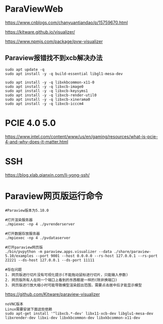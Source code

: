 # ParaViewWeb
https://www.cnblogs.com/chanyuantiandao/p/15759670.html

https://kitware.github.io/visualizer/

https://www.npmjs.com/package/pvw-visualizer
## Paraview报错找不到xcb解决办法
```
sudo apt update -q
sudo apt install -y -q build-essential libgl1-mesa-dev

sudo apt install -y -q libxkbcommon-x11-0
sudo apt install -y -q libxcb-image0
sudo apt install -y -q libxcb-keysyms1
sudo apt install -y -q libxcb-render-util0
sudo apt install -y -q libxcb-xinerama0
sudo apt install -y -q libxcb-icccm4

```

# PCIE 4.0 5.0
https://www.intel.com/content/www/us/en/gaming/resources/what-is-pcie-4-and-why-does-it-matter.html

# SSH
https://blog.xlab.qianxin.com/li-yong-ssh/


# Paraview网页版运行命令
```
#Paraview版本为5.10.0

#打开渲染服务器
./mpiexec -np 4 ./pvrenderserver

#打开数据存放服务器
./mpiexec -np 4 ./pvdataserver

#打开paraview网页版
./bin/pvpython -m paraview.apps.visualizer --data ./share/paraview-5.10/examples --port 9001 --host 0.0.0.0 --rs-host 127.0.0.1 --rs-port 22221 --ds-host 127.0.0.1 --ds-port 11111

#存在问题
1. 网页版进行切片没有可视化提示(不能拖动鼠标进行切片，只能输入参数)
2. 网页版所有人在同一个端口上看到的东西都是一样的(除非换端口)
3. 网页版进行放大缩小时可能导致模型渲染超出范围，需要点击居中后才能显示模型

```

https://github.com/Kitware/paraview-visualizer


```
noVNC版本
Linux需要安装下面这些依赖
sudo apt-get install '^libxcb.*-dev' libx11-xcb-dev libglu1-mesa-dev libxrender-dev libxi-dev libxkbcommon-dev libxkbcommon-x11-dev

```








